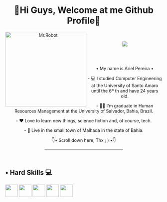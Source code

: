 <h1 align="center">🎉Hi Guys, Welcome at me Github Profile🎉</h1>

<div align="center">
  <img src="https://38.media.tumblr.com/579b6ba60ad4ce790b3f368973d71c5b/tumblr_nu6zzjrpg11t6rnioo1_r1_1280.gif" alt="Mr.Robot" height="240px" width="260px" align="left">
  <br>
  <!-- Status -->
  
  <a src="http://www.google.com"><img src="https://github-readme-stats.vercel.app/api?username=ariel9962&show_icons=true&theme=radical&hide_border=true&count_private=true"/></a>
  <!-------------------->
  <br>
  <br>
  <p>• My name is Ariel Pereira •</p>
  <p>- 💻 I studied Computer Engineering at the University of Santo Amaro until the 6º th and have 24 years old.</p>
  <p>- 👨‍🎓 I'm graduate in Human Resources Management at the University of Salvador, Bahia, Brazil.</p>
  <p>- ❤ Love to learn new things, science fiction and, of course, tech.</p>
  <p> - 🏡 Live in the small town of Malhada in the state of Bahia.</p>
  <p>👇• Scroll down here, Thx ; ) •👇</p>
  <hr width="50%">
</div>

<div>
  <br>
  <h2>• Hard Skills 💻</h2>
  <p>
    <img width="40px" src="https://cdn.jsdelivr.net/gh/devicons/devicon/icons/php/php-original.svg" />
    <img width="40px" src="https://cdn.jsdelivr.net/gh/devicons/devicon/icons/python/python-original-wordmark.svg" />
    <img width="40px" src="https://cdn.jsdelivr.net/gh/devicons/devicon/icons/javascript/javascript-original.svg" />
    <img width="40px" src="https://cdn.jsdelivr.net/gh/devicons/devicon/icons/jquery/jquery-plain-wordmark.svg" />
    <img width="40px" src="https://cdn.jsdelivr.net/gh/devicons/devicon/icons/mysql/mysql-original-wordmark.svg" />
  </p>
</div>
